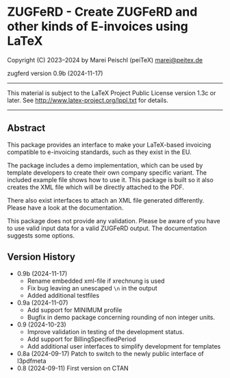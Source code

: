 # ZUGFeRD - Create ZUGFeRD and other kinds of E-invoices using LaTeX

Copyright (C) 2023–2024 by Marei Peischl (peiTeX) <marei@peitex.de>

zugferd version 0.9b (2024-11-17)

***************************************************************************

 This material is subject to the LaTeX Project Public License version 1.3c
 or later. See <http://www.latex-project.org/lppl.txt> for details.

***************************************************************************

## Abstract

This package provides an interface to make your LaTeX-based invoicing compatible to e-invoicing standards, such as they exist in the EU.

The package includes a demo implementation, which can be used by template developers to create their own company specific variant. The included example file shows how to use it. This package is built so it also creates the XML file which will be directly attached to the PDF.

There also exist interfaces to attach an XML file generated differently. Please have a look at the documentation.

This package does not provide any validation. Please be aware of you have to use valid input data for a valid ZUGFeRD output. The documentation suggests some options.

## Version History

* 0.9b (2024-11-17)
   - Rename embedded xml-file if xrechnung is used
   - Fix bug leaving an unescaped `\n` in the output
   - Added additional testfiles
* 0.9a (2024-11-07)
   - Add support for MINIMUM profile
   - Bugfix in demo package concerning rounding of non integer units.
* 0.9  (2024-10-23)
   - Improve validation in testing of the development status.
   - Add support for BillingSpecifiedPeriod
   - Add additional user interfaces to simplify development for templates
* 0.8a (2024-09-17) Patch to switch to the newly public interface of l3pdfmeta
* 0.8  (2024-09-11) First version on CTAN
